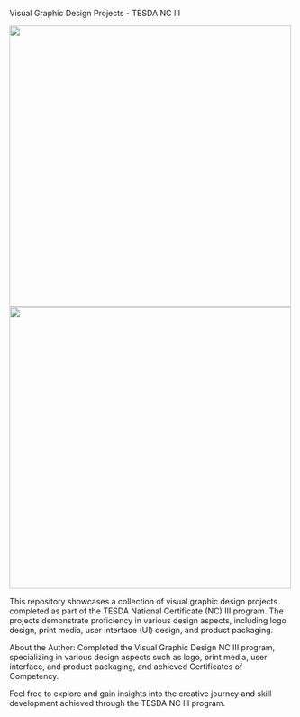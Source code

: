 Visual Graphic Design Projects - TESDA NC III

<img src="https://github.com/leirbagtwo/Visual-Graphic-Design-Projects/assets/86273025/ea6b44b6-9b15-49be-ae6a-364f7a082491" width="500">

<img src="https://github.com/leirbagtwo/Visual-Graphic-Design-Projects/assets/86273025/c7d3d109-d08d-4573-8883-81d3e514231f" width="500">

This repository showcases a collection of visual graphic design projects completed as part of the TESDA National Certificate (NC) III program. The projects demonstrate proficiency in various design aspects, including logo design, print media, user interface (UI) design, and product packaging.

About the Author: Completed the Visual Graphic Design NC III program, specializing in various design aspects such as logo, print media, user interface, and product packaging, and achieved Certificates of Competency.

Feel free to explore and gain insights into the creative journey and skill development achieved through the TESDA NC III program.
